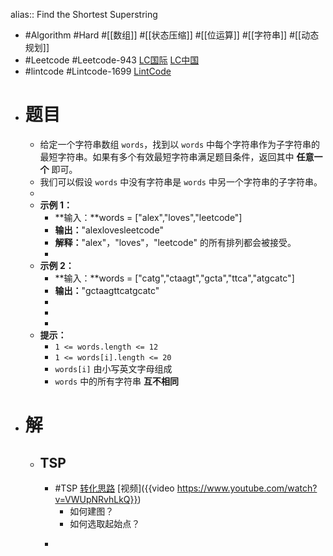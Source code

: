 alias:: Find the Shortest Superstring
- #Algorithm #Hard #[[数组]] #[[状态压缩]] #[[位运算]] #[[字符串]] #[[动态规划]]
- #Leetcode #Leetcode-943 [LC国际](https://leetcode.com/problems/find-the-shortest-superstring/) [LC中国](https://leetcode.cn/problems/find-the-shortest-superstring/)
- #lintcode #Lintcode-1699 [LintCode](https://www.lintcode.com/problem/1699/)
- # 题目
	- 给定一个字符串数组 `words`，找到以 `words` 中每个字符串作为子字符串的最短字符串。如果有多个有效最短字符串满足题目条件，返回其中 **任意一个** 即可。
	- 我们可以假设 `words` 中没有字符串是 `words` 中另一个字符串的子字符串。
	-
	- **示例 1：**
		- **输入：**words = ["alex","loves","leetcode"]
		- **输出：**"alexlovesleetcode"
		- **解释：**"alex"，"loves"，"leetcode" 的所有排列都会被接受。
		-
	- **示例 2：**
		- **输入：**words = ["catg","ctaagt","gcta","ttca","atgcatc"]
		- **输出：**"gctaagttcatgcatc"
		-
		-
		-
	- **提示：**
		- `1 <= words.length <= 12`
		- `1 <= words[i].length <= 20`
		- `words[i]` 由小写英文字母组成
		- `words` 中的所有字符串 **互不相同**
- # 解
	- ## TSP
		- #TSP [转化思路](https://leetcode.com/problems/find-the-shortest-superstring/discuss/194932/Travelling-Salesman-Problem) [视频]({{video https://www.youtube.com/watch?v=VWUpNRvhLkQ}})
			- 如何建图？
			- 如何选取起始点？
		- ```go
		  ```